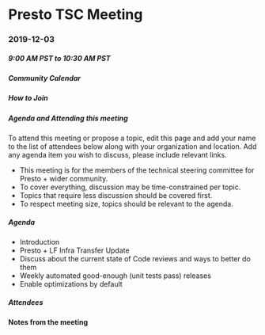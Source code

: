 # Presto TSC Meeting

### 2019-12-03
##### 9:00 AM PST to 10:30 AM PST

##### Community Calendar

##### How to Join

##### Agenda and Attending this meeting

To attend this meeting or propose a topic, edit this page and add your name to the list of attendees below along with your organization and location. Add any agenda item you wish to discuss, please include relevant links.

* This meeting is for the members of the technical steering committee for Presto + wider community.
* To cover everything, discussion may be time-constrained per topic.
* Topics that require less discussion should be covered first.
* To respect meeting size, topics should be relevant to the agenda.

##### Agenda
* Introduction
* Presto + LF Infra Transfer Update
* Discuss about the current state of Code reviews and ways to better do them
* Weekly automated good-enough (unit tests pass) releases
* Enable optimizations by default 

##### Attendees

#### Notes from the meeting

